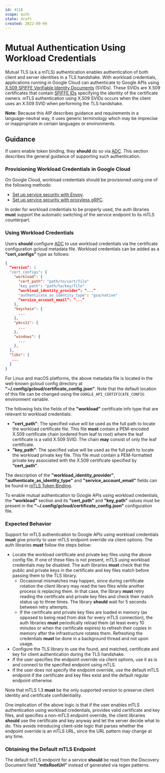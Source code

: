```yaml
---
id: 4118
scope: auth
state: draft
created: 2022-09-09
---
```


# Mutual Authentication Using Workload Credentials

Mutual TLS (a.k.a mTLS) authentication enables authentication of both client and
server identities in a TLS handshake. With workload credentials, applications
running in Google Cloud can authenticate to Google APIs using [X.509 SPIFFE
Verifiable Identity Documents][0] (SVIDs). These SVIDs are X.509 certificates
that contain [SPIFFE IDs][1] specifying the identity of the certificate owners.
mTLS authentication using X.509 SVIDs occurs when the client uses an X.509 SVID
when performing the TLS handshake.

**Note:** Because this AIP describes guidance and requirements in a
language-neutral way, it uses generic terminology which may be imprecise or
inappropriate in certain languages or environments.

## Guidance

If users enable token binding, they **should** do so via [ADC][2]. This section
describes the general guidance of supporting such authentication.

### Provisioning Workload Credentials in Google Cloud

On Google Cloud, workload credentials should be provisioned using one of the
following methods:

  - [Set up service security with Envoy][3].
  - [Set up service security with proxyless gRPC][4].

In order for workload credentials to be properly used, the auth libraries
**must** support the automatic switching of the service endpoint to its mTLS
counterpart.

### Using Workload Credentials

Users **should** configure [ADC][2] to use workload credentials via the
certificate configuration gcloud metadata file. Workload credentials can be
added as a **"cert_configs"** type as follows:

```json
{
  “version”: 1
  "cert_configs": {
    "workload": {
      "cert_path": "path/to/cert/file"
      "key_path": "path/to/key/file"
      “workload_identity_provider”: “...”
      "authenticate_as_identity_type": "gsa/native"
      “service_account_email”: “...”
    },
    "keychain": {
      ...
    },
    "pkcs11": {
      ...
    },
    "windows": {
      ...
    },
  },
  "libs": {
   ...
  }
}
```

For Linux and macOS platforms, the above metadata file is located in the
well-known gcloud config directory at
**"~/.config/gcloud/certificate_config.json"**. Note that the default location
of this file can be changed using the `GOOGLE_API_CERTIFICATE_CONFIG`
environment variable.

The following lists the fields of the **"workload"** certificate info type that
are relevant to workload credentials:

  - **"cert_path"**: The specified value will be used as the full path to locate
    the workload certificate file. This file **must** contain a PEM-encoded
    X.509 certificate chain (ordered from leaf to root) where the leaf
    certificate is a valid X.509 SVID. The chain __may__ consist of only the
    leaf certificate.
  - **"key_path"**: The specified value will be used as the full path to locate
    the workload private key file. This file must contain a PEM-formatted
    private key associated with the X.509 certificate specified by
    **“cert_path”**.

The description of the **"workload_identity_provider"**,
**"authenticate_as_identity_type"** and **"service_account_email"** fields can
be found in [mTLS Token Binding][5].

To enable mutual authentication to Google APIs using workload credentials, the
**"workload"** section and its **"cert_path"** and **"key_path"** values must be
present in the **"~/.config/gcloud/certificate_config.json"** configuration
file.

### Expected Behavior

Support for mTLS authentication to Google APIs using workload credentials
**must** give priority to user mTLS endpoint override via client options. The
auth libraries **must** follow the steps below:

  - Locate the workload certificate and private key files using the above
    config file. If one of these files is not present, mTLS using workload
    credentials may be disabled. The auth libraries **must** check that the
    public and private keys in the certificate and key files match before
    passing them to the TLS library.
      - Occasional mismatches may happen, since during certificate rotation the
        client library may read the two files while another process is replacing
        them. In that case, the library **must** retry reading the certificate
        and private key files and check their match status up to three times.
        The library **should** wait for 5 seconds between  retry attempts.
      - If the certificate and private key files are loaded in memory (as
        opposed to being read from disk for every mTLS connection), the auth
        libraries **must** periodically reload them (at least every 10 minutes
        or when the certificate expires) to refresh their copies in memory after
        the infrastructure rotates them. Refreshing the credentials **must** be
        done in a background thread and not upon usage.
  - Configure the TLS library to use the found, and matched, certificate and
    key for client authentication during the TLS handshake.
  - If the user specifies the endpoint override via client options, use it as is
    and connect to the specified endpoint using mTLS.
  - If the user does not specify the endpoint override, use the default mTLS
    endpoint if the certificate and key files exist and the default regular
    endpoint otherwise.
    
Note that mTLS 1.3 **must** be the only supported version to preserve client
identity and certificate confidentiality.

One implication of the above logic is that if the user enables mTLS
authentication using workload credentials, provides valid certificate and key
files, and specifies a non-mTLS endpoint override, the client libraries
**should** use the certificate and key anyway and let the server decide what to
do. This avoids introducing client-side logic that parses whether the endpoint
override is an mTLS URL, since the URL pattern may change at any time.

### Obtaining the Default mTLS Endpoint

The default mTLS endpoint for a service **should** be read from the Discovery
Document field **"mtlsRootUrl"** instead of generated via regex patterns.

<!-- prettier-ignore-start -->
[0]: https://github.com/spiffe/spiffe/blob/main/standards/X509-SVID.md
[1]: https://github.com/spiffe/spiffe/blob/main/standards/SPIFFE-ID.md#2-spiffe-identity
[2]: https://google.aip.dev/auth/4110
[3]: https://cloud.google.com/traffic-director/docs/security-envoy-setup
[4]: https://cloud.google.com/traffic-director/docs/security-proxyless-setup
[5]: https://google.aip.dev/auth/4119
<!-- prettier-ignore-end -->
